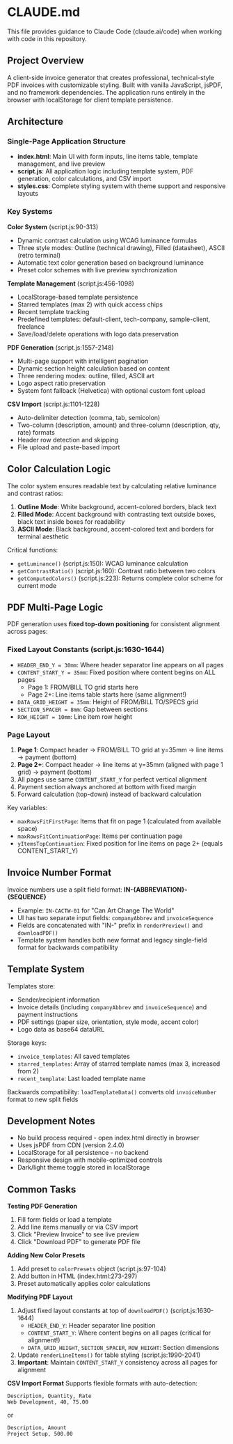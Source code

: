 # CLAUDE.md

This file provides guidance to Claude Code (claude.ai/code) when working with code in this repository.

## Project Overview

A client-side invoice generator that creates professional, technical-style PDF invoices with customizable styling. Built with vanilla JavaScript, jsPDF, and no framework dependencies. The application runs entirely in the browser with localStorage for client template persistence.

## Architecture

### Single-Page Application Structure
- **index.html**: Main UI with form inputs, line items table, template management, and live preview
- **script.js**: All application logic including template system, PDF generation, color calculations, and CSV import
- **styles.css**: Complete styling system with theme support and responsive layouts

### Key Systems

**Color System** (script.js:90-313)
- Dynamic contrast calculation using WCAG luminance formulas
- Three style modes: Outline (technical drawing), Filled (datasheet), ASCII (retro terminal)
- Automatic text color generation based on background luminance
- Preset color schemes with live preview synchronization

**Template Management** (script.js:456-1098)
- LocalStorage-based template persistence
- Starred templates (max 2) with quick access chips
- Recent template tracking
- Predefined templates: default-client, tech-company, sample-client, freelance
- Save/load/delete operations with logo data preservation

**PDF Generation** (script.js:1557-2148)
- Multi-page support with intelligent pagination
- Dynamic section height calculation based on content
- Three rendering modes: outline, filled, ASCII art
- Logo aspect ratio preservation
- System font fallback (Helvetica) with optional custom font upload

**CSV Import** (script.js:1101-1228)
- Auto-delimiter detection (comma, tab, semicolon)
- Two-column (description, amount) and three-column (description, qty, rate) formats
- Header row detection and skipping
- File upload and paste-based import

## Color Calculation Logic

The color system ensures readable text by calculating relative luminance and contrast ratios:

1. **Outline Mode**: White background, accent-colored borders, black text
2. **Filled Mode**: Accent background with contrasting text outside boxes, black text inside boxes for readability
3. **ASCII Mode**: Black background, accent-colored text and borders for terminal aesthetic

Critical functions:
- `getLuminance()` (script.js:150): WCAG luminance calculation
- `getContrastRatio()` (script.js:160): Contrast ratio between two colors
- `getComputedColors()` (script.js:223): Returns complete color scheme for current mode

## PDF Multi-Page Logic

PDF generation uses **fixed top-down positioning** for consistent alignment across pages:

### Fixed Layout Constants (script.js:1630-1644)
- `HEADER_END_Y = 30mm`: Where header separator line appears on all pages
- `CONTENT_START_Y = 35mm`: Fixed position where content begins on ALL pages
  - Page 1: FROM/BILL TO grid starts here
  - Page 2+: Line items table starts here (same alignment!)
- `DATA_GRID_HEIGHT = 35mm`: Height of FROM/BILL TO/SPECS grid
- `SECTION_SPACER = 8mm`: Gap between sections
- `ROW_HEIGHT = 10mm`: Line item row height

### Page Layout
1. **Page 1**: Compact header → FROM/BILL TO grid at y=35mm → line items → payment (bottom)
2. **Page 2+**: Compact header → line items at y=35mm (aligned with page 1 grid) → payment (bottom)
3. All pages use same `CONTENT_START_Y` for perfect vertical alignment
4. Payment section always anchored at bottom with fixed margin
5. Forward calculation (top-down) instead of backward calculation

Key variables:
- `maxRowsFitFirstPage`: Items that fit on page 1 (calculated from available space)
- `maxRowsFitContinuationPage`: Items per continuation page
- `yItemsTopContinuation`: Fixed position for line items on page 2+ (equals CONTENT_START_Y)

## Invoice Number Format

Invoice numbers use a split field format: **IN-{ABBREVIATION}-{SEQUENCE}**

- Example: `IN-CACTW-01` for "Can Art Change The World"
- UI has two separate input fields: `companyAbbrev` and `invoiceSequence`
- Fields are concatenated with "IN-" prefix in `renderPreview()` and `downloadPDF()`
- Template system handles both new format and legacy single-field format for backwards compatibility

## Template System

Templates store:
- Sender/recipient information
- Invoice details (including `companyAbbrev` and `invoiceSequence`) and payment instructions
- PDF settings (paper size, orientation, style mode, accent color)
- Logo data as base64 dataURL

Storage keys:
- `invoice_templates`: All saved templates
- `starred_templates`: Array of starred template names (max 3, increased from 2)
- `recent_template`: Last loaded template name

Backwards compatibility: `loadTemplateData()` converts old `invoiceNumber` format to new split fields

## Development Notes

- No build process required - open index.html directly in browser
- Uses jsPDF from CDN (version 2.4.0)
- LocalStorage for all persistence - no backend
- Responsive design with mobile-optimized controls
- Dark/light theme toggle stored in localStorage

## Common Tasks

**Testing PDF Generation**
1. Fill form fields or load a template
2. Add line items manually or via CSV import
3. Click "Preview Invoice" to see live preview
4. Click "Download PDF" to generate PDF file

**Adding New Color Presets**
1. Add preset to `colorPresets` object (script.js:97-104)
2. Add button in HTML (index.html:273-297)
3. Preset automatically applies color calculations

**Modifying PDF Layout**
1. Adjust fixed layout constants at top of `downloadPDF()` (script.js:1630-1644)
   - `HEADER_END_Y`: Header separator line position
   - `CONTENT_START_Y`: Where content begins on all pages (critical for alignment!)
   - `DATA_GRID_HEIGHT`, `SECTION_SPACER`, `ROW_HEIGHT`: Section dimensions
2. Update `renderLineItems()` for table styling (script.js:1990-2041)
3. **Important**: Maintain `CONTENT_START_Y` consistency across all pages for alignment

**CSV Import Format**
Supports flexible formats with auto-detection:
```
Description, Quantity, Rate
Web Development, 40, 75.00
```
or
```
Description, Amount
Project Setup, 500.00
```
